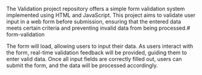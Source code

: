 The Validation project repository offers a simple form validation system implemented using HTML and JavaScript. This project aims to validate user input in a web form before submission, ensuring that the entered data meets certain criteria and preventing invalid data from being processed.# form-validation

The form will load, allowing users to input their data. As users interact with the form, real-time validation feedback will be provided, guiding them to enter valid data. Once all input fields are correctly filled out, users can submit the form, and the data will be processed accordingly.
